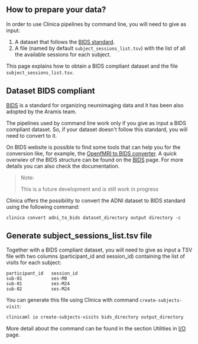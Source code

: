 ## How to prepare your data?
In order to use Clinica pipelines by command line, you will need to give as input:
1. A dataset that follows the [BIDS standard](http://bids.neuroimaging.io/).
2. A file (named by default ``subject_sessions_list.tsv``) with the list of all the available sessions for each subject.

This page explains how to obtain a BIDS compliant dataset and the file ``subject_sessions_list.tsv``.



## Dataset BIDS compliant
[BIDS](http://bids.neuroimaging.io/) is a standard for organizing neuroimaging data and it has been also adopted by the Aramis team.

The pipelines used by command line work only if you give as input a BIDS compliant dataset. So, if your dataset doesn't follow this standard, you will need to convert to it.

On BIDS website is possible to find some tools that can help you for the conversion like, for example, the [OpenfMRI to BIDS converter](https://github.com/INCF/openfmri2bids).
A quick overwiev of the BIDS structure can be found on the [BIDS](BIDS) page. For more details you can also check the documentation.

> Note:
>
>  This is a future development and is still work in progress

Clinica offers the possibility to convert the ADNI dataset to BIDS standard using the following command:

```
clinica convert adni_to_bids dataset_directory output directory -c
```

##  Generate subject_sessions_list.tsv file
Together with a BIDS compliant dataset, you will need to give as input a TSV file with two columns (participant_id and session_id) containing the list of visits for each subject:
```
participant_id   session_id
sub-01           ses-M0
sub-01           ses-M24
sub-02           ses-M24
```

You can generate this file using Clinica with command `create-subjects-visit`:

```bash
clinicaml io create-subjects-visits bids_directory output_directory
```

More detail about the command can be found in the section Utilities in [I/O](./IO) page.

